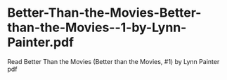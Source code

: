 # Better-Than-the-Movies-Better-than-the-Movies--1-by-Lynn-Painter.pdf
Read Better Than the Movies (Better than the Movies, #1) by Lynn Painter pdf
